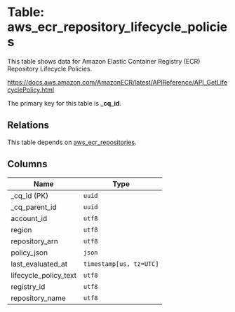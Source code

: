 # Table: aws_ecr_repository_lifecycle_policies

This table shows data for Amazon Elastic Container Registry (ECR) Repository Lifecycle Policies.

https://docs.aws.amazon.com/AmazonECR/latest/APIReference/API_GetLifecyclePolicy.html

The primary key for this table is **_cq_id**.

## Relations

This table depends on [aws_ecr_repositories](aws_ecr_repositories.md).

## Columns

| Name          | Type          |
| ------------- | ------------- |
|_cq_id (PK)|`uuid`|
|_cq_parent_id|`uuid`|
|account_id|`utf8`|
|region|`utf8`|
|repository_arn|`utf8`|
|policy_json|`json`|
|last_evaluated_at|`timestamp[us, tz=UTC]`|
|lifecycle_policy_text|`utf8`|
|registry_id|`utf8`|
|repository_name|`utf8`|